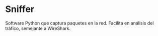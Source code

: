 # Sniffer
Software Python que captura paquetes en la red. Facilita en análisis del tráfico, semejante a WireShark.
